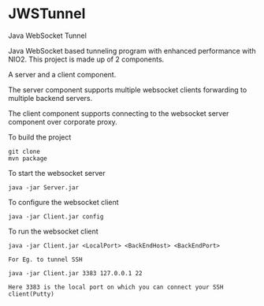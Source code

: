 # JWSTunnel
Java WebSocket Tunnel

Java WebSocket based tunneling program with enhanced performance with NIO2. This project is made up of 2 components.

A server and a client component.

The server component supports multiple websocket clients forwarding to multiple backend servers.

The client component supports connecting to the websocket server component over corporate proxy.

To build the project 

	git clone 
	mvn package

To start the websocket server  

	java -jar Server.jar

To configure the websocket client

	java -jar Client.jar config

To run the websocket client

	java -jar Client.jar <LocalPort> <BackEndHost> <BackEndPort>

	For Eg. to tunnel SSH

	java -jar Client.jar 3383 127.0.0.1 22

	Here 3383 is the local port on which you can connect your SSH client(Putty)


	
